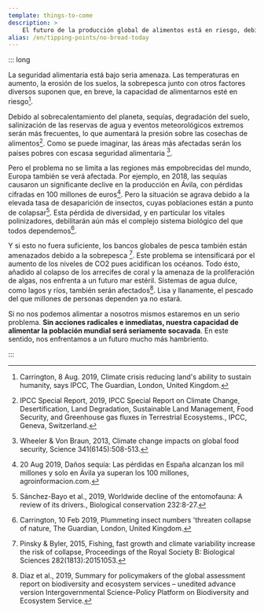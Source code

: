 ```yaml
---
template: things-to-come
description: >
    El futuro de la producción global de alimentos está en riesgo, debido a las temperaturas en aumento, las sequías, la erosión del suelo, la sobrepesca y otros factores. Por ejemplo, en 2018 las sequías causaron una reducción significativa de la producción de alimentos en Brandenburgo, y se esperan mayores pérdidas en los próximos años.
alias: /en/tipping-points/no-bread-today
---
```


::: long

La seguridad alimentaria está bajo seria amenaza. Las temperaturas en aumento, la erosión de los suelos, la sobrepesca junto con otros factores diversos suponen que, en breve, la capacidad de alimentarnos esté en riesgo[^Carrington2019].

Debido al sobrecalentamiento del planeta, sequías, degradación del suelo, salinización de las reservas de agua y eventos meteorológicos extremos serán más frecuentes, lo que aumentará la presión sobre las cosechas de alimentos[^IPCCsrfood]. Como se puede imaginar, las áreas más afectadas serán los países pobres con escasa seguridad alimentaria [^Wheeler2013].

Pero el problema no se limita a las regiones más empobrecidas del mundo, Europa también se verá afectada. Por ejemplo, en 2018, las sequías causaron un significante declive en la producción en Ávila, con pérdidas cifradas en 100 millones de euros[^Avila2019]. Pero la situación se agrava debido a la elevada tasa de desaparición de insectos, cuyas poblaciones están a punto de colapsar[^Sanchez2019]. Esta pérdida de diversidad, y en particular los vitales polinizadores, debilitarán aún más el complejo sistema biológico del que todos dependemos[^Carrington2019a].

Y si esto no fuera suficiente, los bancos globales de pesca también están amenazados debido a la sobrepesca [^Pinsky2015]. Este problema se intensificará por el aumento de los niveles de CO2 pues acidifican los océanos. Todo ésto, añadido al colapso de los arrecifes de coral y la amenaza de la proliferación de algas, nos enfrenta a un futuro mar estéril. Sistemas de agua dulce, como lagos y ríos, también serán afectados[^Diaz2019]. Lisa y llanamente, el pescado del que millones de personas dependen ya no estará.

Si no nos podemos alimentar a nosotros mismos estaremos en un serio problema. **Sin acciones radicales e inmediatas, nuestra capacidad de alimentar la población mundial será seriamente socavada**. En este sentido, nos enfrentamos a un futuro mucho más hambriento.

<!-- ## References -->

[^Carrington2019]: Carrington, 8 Aug. 2019, Climate crisis reducing land's ability to sustain humanity, says IPCC, The Guardian, London, United Kingdom.

[^IPCCsrfood]: IPCC Special Report, 2019, IPCC Special Report on Climate Change, Desertification, Land Degradation, Sustainable Land Management, Food Security, and Greenhouse gas fluxes in Terrestrial Ecosystems., IPCC, Geneva, Switzerland.

[^Wheeler2013]: Wheeler & Von Braun, 2013, Climate change impacts on global food security, Science 341(6145):508-513.

[^Avila2019]: 20 Aug 2019, Daños sequía: Las pérdidas en España alcanzan los mil millones y solo en Ávila ya superan los 100 millones, agroinformacion.com.

[^Sanchez2019]: Sánchez-Bayo et al., 2019, Worldwide decline of the entomofauna: A review of its drivers., Biological conservation 232:8-27.

[^Carrington2019a]: Carrington, 10 Feb 2019, Plummeting insect numbers 'threaten collapse of nature, The Guardian, London, United Kingdom.

[^Pinsky2015]: Pinsky & Byler, 2015, Fishing, fast growth and climate variability increase the risk of collapse, Proceedings of the Royal Society B: Biological Sciences 282(1813):20151053.

[^Diaz2019]: Diaz et al., 2019, Summary for policymakers of the global assessment report on biodiversity and ecosystem services – unedited advance version Intergovernmental Science-Policy Platform on Biodiversity and Ecosystem Service.

:::

